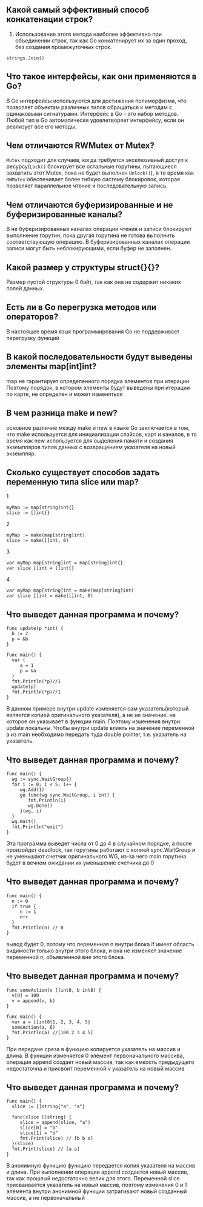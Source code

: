 ## Какой самый эффективный способ конкатенации строк?

1. Использование этого метода наиболее эффективно при объединении строк, так как Go конкатенирует их за один проход, без создания промежуточных строк.

```
strings.Join()
```

## Что такое интерфейсы, как они применяются в Go?

В Go интерфейсы используются для достижения полиморфизма, что позволяет объектам различных типов обращаться к методам с одинаковыми сигнатурами. Интерфейс в Go - это набор методов. Любой тип в Go автоматически удовлетворяет интерфейсу, если он реализует все его методы.

## Чем отличаются RWMutex от Mutex?

`Mutex` подходит для случаев, когда требуется эксклюзивный доступ к ресурсу(`Lock()` блокирует все остальные горутины, пытающиеся захватить этот Mutex, пока не будет выполнен `Unlock()`), в то время как `RWMutex` обеспечивает более гибкую систему блокировок, которая позволяет параллельное чтение и последовательную запись.

## Чем отличаются буферизированные и не буферизированные каналы?

В не буферизированных каналах операции чтения и записи блокируют выполнение горутин, пока другая горутина не готова выполнить соответствующую операцию. В буферизированных каналах операции записи могут быть неблокирующими, если буфер не заполнен.

## Какой размер у структуры struct{}{}?

Размер пустой структуры 0 байт, так как она не содержит никаких полей данных.

## Есть ли в Go перегрузка методов или операторов?

В настоящее время язык программирования Go не поддерживает перегрузку функций

## В какой последовательности будут выведены элементы map[int]int?

map не гарантирует определенного порядка элементов при итерации. Поэтому порядок, в котором элементы будут выведены при итерации по карте, не определен и может изменяться

## В чем разница make и new?

основное различие между make и new в языке Go заключается в том, что make используется для инициализации слайсов, карт и каналов, в то время как new используется для выделения памяти и создания экземпляров типов данных с возвращением указателя на новый экземпляр.

## Сколько существует способов задать переменную типа slice или map?

1

```
myMap := map[string]int{}
slice := []int{}
```

2

```
myMap := make(map[string]int)
slice := make([]int, 0)

```

3

```
var myMap map[string]int = map[string]int{}
var slice []int = []int{}
```

4

```
var myMap map[string]int = make(map[string]int)
var slice []int = make([]int, 0)
```

## Что выведет данная программа и почему?

```
func update(p *int) {
  b := 2
  p = &b
}

func main() {
  var (
     a = 1
     p = &a
  )
  fmt.Println(*p)//1
  update(p)
  fmt.Println(*p)//1
}
```

В данном примере внутри update изменяется сам указатель(который является копией оригинального указателя), а не не значение. на которое он указывает в функции main. Поэтому изменения внутри update локальны. Чтобы внутри update влиять на значение переменной a из main необходимо передать туда double pointer, т.е. указатель на указатель.

## Что выведет данная программа и почему?

```
func main() {
  wg := sync.WaitGroup{}
  for i := 0; i < 5; i++ {
     wg.Add(1)
     go func(wg sync.WaitGroup, i int) {
        fmt.Println(i)
        wg.Done()
     }(wg, i)
  }
  wg.Wait()
  fmt.Println("exit")
}
```

Эта программа выведет числа от 0 до 4 в случайном порядке, а после произойдет deadlock, так горутины работают с копией sync.WaitGroup и не уменьшают счетчик оригинального WG, из-за чего main горутина будет в вечном ожидании их уменьшение счетчика до 0

## Что выведет данная программа и почему?

```
func main() {
  n := 0
  if true {
     n := 1
     n++
  }
  fmt.Println(n) // 0
}
```

вывод будет 0, потому что переменная n внутри блока if имеет область видимости только внутри этого блока, и она не изменяет значение переменной n, объявленной вне этого блока.

## Что выведет данная программа и почему?

```
func someAction(v []int8, b int8) {
  v[0] = 100
  v = append(v, b)
}

func main() {
  var a = []int8{1, 2, 3, 4, 5}
  someAction(a, 6)
  fmt.Println(a) //[100 2 3 4 5]
}
```

При передаче среза в функцию копируется указатель на массив и длина. В функции изменяется 0 элемент первоначального массива, операция append создает новый массив, так как емкость предыдущего недостаточна и присвоит переменной v указатель на новый массив

## Что выведет данная программа и почему?

```
func main() {
  slice := []string{"a", "a"}

  func(slice []string) {
     slice = append(slice, "a")
     slice[0] = "b"
     slice[1] = "b"
     fmt.Print(slice) // [b b a]
  }(slice)
  fmt.Print(slice) // [a a]
}
```

В анонимную функцию функцию передается копия указателя на массив и длина. При выполнении операции append создается новый массив, так как прошлый недостаточно велик для этого. Переменной slice присваивается указатель на новый массив, поэтому изменения 0 и 1 элемента внутри анонимной функции затрагивают новый созданный массив, а не первоначальный
